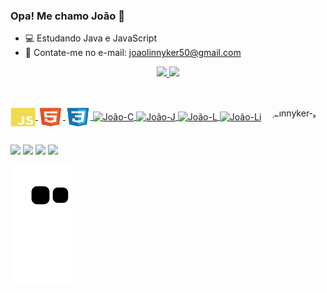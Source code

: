 ### Opa! Me chamo João 👋
- 💻 Estudando Java e JavaScript
- 💬 Contate-me no e-mail: joaolinnyker50@gmail.com
 
<div align="center">
  <a href="https://github.com/LinnykerJ">
  <img height="180em" src="https://github-readme-stats.vercel.app/api?username=LinnykerJ&show_icons=true&theme=dark&include_all_commits=true&count_private=true"/>
  <img height="180em" src="https://github-readme-stats.vercel.app/api/top-langs/?username=LinnykerJ&layout=compact&langs_count=7&theme=dark"/>
</div>
  
  ##
  
<div style="display: inline_block"><br>
  <img align="center" alt="João-Js" height="30" width="40" src="https://raw.githubusercontent.com/devicons/devicon/master/icons/javascript/javascript-plain.svg">
  <img align="center" alt="João-HTML" height="30" width="40" src="https://raw.githubusercontent.com/devicons/devicon/master/icons/html5/html5-original.svg">
  <img align="center" alt="João-CSS" height="30" width="40" src="https://raw.githubusercontent.com/devicons/devicon/master/icons/css3/css3-original.svg">
  <img align="center" alt="João-C" height="30" width="40" src="https://cdn.jsdelivr.net/gh/devicons/devicon/icons/c/c-original.svg">
  <img align="center" alt="João-J" height="30" width="40" src="https://cdn.jsdelivr.net/gh/devicons/devicon/icons/java/java-plain.svg">
  <img align="center" alt="João-L" height="30" width="40" src="https://cdn.jsdelivr.net/gh/devicons/devicon/icons/lua/lua-plain-wordmark.svg">
  <img align="center" alt="João-Li" height="30" width="40" src="https://cdn.jsdelivr.net/gh/devicons/devicon/icons/linux/linux-original.svg">
  <img align="right" alt="Linnyker-pic" height="150" style="border-radius:50px;"      src="https://cdn.discordapp.com/attachments/330813818085310476/911357590368292954/b3a45e07222b8be77ade801fb4a03b0a.gif">
</div>
  
  ##
  
 <div>
  <a href="https://www.linkedin.com/in/joão-vitor-09717b223/" target="_blank"><img src="https://img.shields.io/badge/LinkedIn-0077B5?style=for-the-badge&logo=linkedin&logoColor=white" target="_blank"></a>
  <a href="https://discord.gg/248066385790500864" target="_blank"><img src="https://img.shields.io/badge/Discord-7289DA?style=for-the-badge&logo=discord&logoColor=white" target="_blank"></a> 
  <a href = "mailto:joaolinnyker50@gmail.com"><img src="https://img.shields.io/badge/-Gmail-%23333?style=for-the-badge&logo=gmail&logoColor=white" target="_blank"></a>
  <a href = "https://steamcommunity.com/id/bytheend/"><img src="https://img.shields.io/badge/Steam-000000?style=for-the-badge&logo=steam&logoColor=white"><a/>        
 </div>
   
   ![Snake animation](https://github.com/LinnykerJ/LinnykerJ/blob/output/github-contribution-grid-snake.svg)
 
  
   
